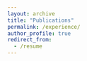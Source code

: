 ```yaml
---
layout: archive
title: "Publications"
permalink: /experience/
author_profile: true
redirect_from:
  - /resume
---
```


